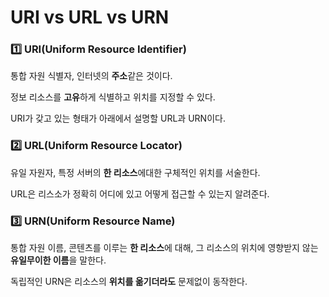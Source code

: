 # URI vs URL vs URN

### 1️⃣ URI(Uniform Resource Identifier)

통합 자원 식별자, 인터넷의 **주소**같은 것이다.

정보 리소스를 **고유**하게 식별하고 위치를 지정할 수 있다.

URI가 갖고 있는 형태가 아래에서 설명할 URL과 URN이다.

### 2️⃣ URL(Uniform Resource Locator)

유일 자원자, 특정 서버의 **한 리소스**에대한 구체적인 위치를 서술한다.

URL은 리스소가 정확히 어디에 있고 어떻게 접근할 수 있는지 알려준다.

### 3️⃣ URN(Uniform Resource Name)

통합 자원 이름, 콘텐츠를 이루는 **한 리소스**에 대해, 그 리소스의 위치에 영향받지 않는 **유일무이한 이름**을 말한다.

독립적인 URN은 리소스의 **위치를 옮기더라도** 문제없이 동작한다.